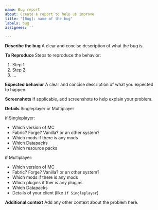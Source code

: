 ```yaml
---
name: Bug report
about: Create a report to help us improve
title: "[Bug]: name of the bug"
labels: bug
assignees: ''

---
```


**Describe the bug**
A clear and concise description of what the bug is.

**To Reproduce**
Steps to reproduce the behavior:
1. Step 1
2. Step 2
3. ...

**Expected behavior**
A clear and concise description of what you expected to happen.

**Screenshots**
If applicable, add screenshots to help explain your problem.

**Details**
Singleplayer or Multiplayer

if Singleplayer:
- Which version of MC
- Fabric? Forge? Vanilla? or an other system?
- Which mods if there is any mods
- Which Datapacks
- Which resource packs

if Multiplayer:
- Which version of MC
- Fabric? Forge? Vanilla? or an other system?
- Which mods if there is any mods
- Which plugins if ther is any plugins
- Which Datapacks
- Details of your client (like ``if Singleplayer``)

**Additional context**
Add any other context about the problem here.
